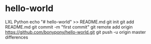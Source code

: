 # hello-world
LXL Python
echo "# hello-world" >> README.md
git init
git add README.md
git commit -m "first commit"
git remote add origin https://github.com/bonypony/hello-world.git
git push -u origin master
differences
